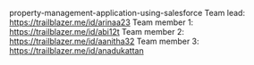  property-management-application-using-salesforce
Team lead: https://trailblazer.me/id/arinaa23
Team member 1: https://trailblazer.me/id/abi12t
Team member 2: https://trailblazer.me/id/aanitha32
Team member 3: https://trailblazer.me/id/anadukattan
